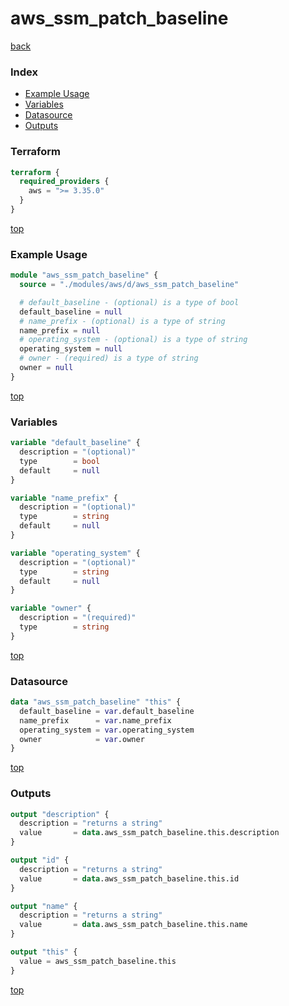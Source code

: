# aws_ssm_patch_baseline

[back](../aws.md)

### Index

- [Example Usage](#example-usage)
- [Variables](#variables)
- [Datasource](#datasource)
- [Outputs](#outputs)

### Terraform

```terraform
terraform {
  required_providers {
    aws = ">= 3.35.0"
  }
}
```

[top](#index)

### Example Usage

```terraform
module "aws_ssm_patch_baseline" {
  source = "./modules/aws/d/aws_ssm_patch_baseline"

  # default_baseline - (optional) is a type of bool
  default_baseline = null
  # name_prefix - (optional) is a type of string
  name_prefix = null
  # operating_system - (optional) is a type of string
  operating_system = null
  # owner - (required) is a type of string
  owner = null
}
```

[top](#index)

### Variables

```terraform
variable "default_baseline" {
  description = "(optional)"
  type        = bool
  default     = null
}

variable "name_prefix" {
  description = "(optional)"
  type        = string
  default     = null
}

variable "operating_system" {
  description = "(optional)"
  type        = string
  default     = null
}

variable "owner" {
  description = "(required)"
  type        = string
}
```

[top](#index)

### Datasource

```terraform
data "aws_ssm_patch_baseline" "this" {
  default_baseline = var.default_baseline
  name_prefix      = var.name_prefix
  operating_system = var.operating_system
  owner            = var.owner
}
```

[top](#index)

### Outputs

```terraform
output "description" {
  description = "returns a string"
  value       = data.aws_ssm_patch_baseline.this.description
}

output "id" {
  description = "returns a string"
  value       = data.aws_ssm_patch_baseline.this.id
}

output "name" {
  description = "returns a string"
  value       = data.aws_ssm_patch_baseline.this.name
}

output "this" {
  value = aws_ssm_patch_baseline.this
}
```

[top](#index)